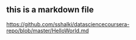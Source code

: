 ## this is a markdown file
https://github.com/sshalki/datasciencecoursera-repo/blob/master/HelloWorld.md

